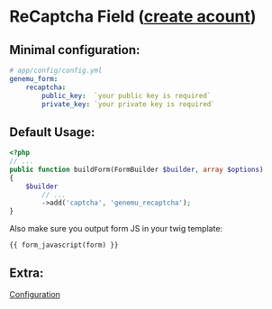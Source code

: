 # ReCaptcha Field ([create acount](http://www.google.com/recaptcha))

## Minimal configuration:

``` yml
# app/config/config.yml
genemu_form:
    recaptcha:
        public_key:  `your public key is required`
        private_key: `your private key is required`
```

## Default Usage:

``` php
<?php
// ...
public function buildForm(FormBuilder $builder, array $options)
{
    $builder
        // ...
        ->add('captcha', 'genemu_recaptcha');
}
```

Also make sure you output form JS in your twig template:

```{{ form_javascript(form) }}```

## Extra:

[Configuration](https://github.com/genemu/GenemuFormBundle/blob/2.0/Resources/doc/recaptcha/default.md)
